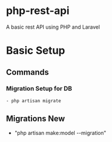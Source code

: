 # php-rest-api
A basic rest API using PHP and Laravel

# Basic Setup

## Commands

 ### Migration Setup for DB
    - php artisan migrate
## Migrations New

  - "php artisan make:model <Model Name> --migration"
